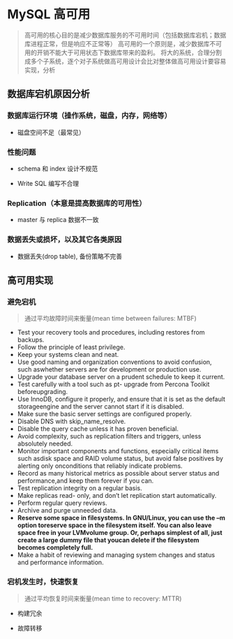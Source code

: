 # MySQL 高可用

> 高可用的核心目的是减少数据库服务的不可用时间（包括数据库宕机；数据库进程正常，但是响应不正常等）
> 高可用的一个原则是，减少数据库不可用的开销不能大于可用状态下数据库带来的盈利。
> 将大的系统，合理分割成多个子系统，逐个对子系统做高可用设计会比对整体做高可用设计要容易实现，分析

## 数据库宕机原因分析

### 数据库运行环境（操作系统，磁盘，内存，网络等）

- 磁盘空间不足（最常见）

### 性能问题

- schema 和 index 设计不规范

- Write SQL 编写不合理

### Replication（本意是提高数据库的可用性）

- master 与 replica 数据不一致

### 数据丢失或损坏，以及其它各类原因

- 数据丢失(drop table), 备份策略不完善

## 高可用实现

### 避免宕机

> 通过平均故障时间来衡量(mean time between failures: MTBF)

- Test your recovery tools and procedures, including restores from backups.
- Follow the principle of least privilege.
- Keep your systems clean and neat.
- Use  good  naming  and  organization  conventions  to  avoid  confusion,  such  aswhether servers are for development or production use.
- Upgrade your database server on a prudent schedule to keep it current.
- Test  carefully  with  a  tool  such  as pt- upgrade  from  Percona  Toolkit  beforeupgrading.
- Use InnoDB, configure it properly, and ensure that it is set as the default storageengine and the server cannot start if it is disabled.
- Make sure the basic server settings are configured properly.
- Disable DNS with skip_name_resolve.
- Disable the query cache unless it has proven beneficial.
- Avoid complexity, such as replication filters and triggers, unless absolutely needed.
- Monitor important components and functions, especially critical items such asdisk space and RAID volume status, but avoid false positives by alerting only onconditions that reliably indicate problems.
- Record as many historical metrics as possible about server status and performance,and keep them forever if you can.
- Test replication integrity on a regular basis.
- Make replicas read- only, and don’t let replication start automatically.
- Perform regular query reviews.
- Archive and purge unneeded data.
- **Reserve some space in filesystems. In GNU/Linux, you can use the –m option toreserve space in the filesystem itself. You can also leave space free in your LVMvolume group. Or, perhaps simplest of all, just create a large dummy file that youcan delete if the filesystem becomes completely full.**
- Make a habit of reviewing and managing system changes and status and performance information.

### 宕机发生时，快速恢复

> 通过平均恢复时间来衡量(mean time to recovery: MTTR)

- 构建冗余

- 故障转移
